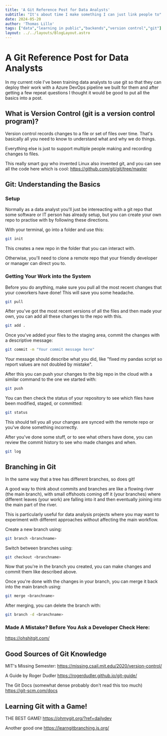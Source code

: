 ```yaml
---
title: 'A Git Reference Post for Data Analysts'
subtitle: "It's about time I make something I can just link people to"
date: 2024-05-20
author: 'Thomas Lillo'
tags: ["data","learning in public","backends","version control","git"]
layout: ../../layouts/BlogLayout.astro
---
```


# A Git Reference Post for Data Analysts

In my current role I've been training data analysts to use git so that they can deploy their work with a Azure DevOps pipeline we built for them and after getting a few repeat questions I thought it would be good to put all the basics into a post. 

## What is Version Control (git is a version control program)?

Version control records changes to a file or set of files over time. That's basically all you need to know to understand what and why we do things. 

Everything else is just to support multiple people making and recording changes to files.

This really smart guy who invented Linux also invented git, and you can see all the code here which is cool: https://github.com/git/git/tree/master


## Git: Understanding the Basics

### Setup

Normally as a data analyst you'll just be intereacting with a git repo that some software or IT person has already setup, but you can create your own repo to practise with by following these directions.

With your terminal, go into a folder and use this:

```bash
git init
```

This creates a new repo in the folder that you can interact with.

Otherwise, you'll need to clone a remote repo that your friendly developer or manager can direct you to.


### Getting Your Work into the System

Before you do anything, make sure you pull all the most recent changes that your coworkers have done! This will save you some headache.

```bash
git pull
```

After you've got the most recent versions of all the files and then made your own, you can add all these changes to the repo with this.

```bash
git add .
```

Once you've added your files to the staging area, commit the changes with a descriptive message:

```bash
git commit -m "Your commit message here"
```

Your message should describe what you did, like "fixed my pandas script so report values are not doubled by mistake".

After this you can push your changes to the big repo in the cloud with a similar command to the one we started with:

```bash
git push
```

You can then check the status of your repository to see which files have been modified, staged, or committed:

```bash
git status
```

This should tell you all your changes are synced with the remote repo or you've done something incorrectly.

After you've done some stuff, or to see what others have done, you can review the commit history to see who made changes and when.

```bash
git log
```

## Branching in Git

In the same way that a tree has different branches, so does git!

A good way to think about commits and branches are like a flowing river (the main branch), with small offshoots coming off it (your branches) where different leaves (your work) are falling into it and then eventually joining into the main part of the river.

This is particularly useful for data analysis projects where you may want to experiment with different approaches without affecting the main workflow. 

Create a new branch using:

```bash
git branch <branchname>
```

Switch between branches using:

```bash
git checkout <branchname>
```

Now that you're in the branch you created, you can make changes and commit them like described above.

Once you're done with the changes in your branch, you can merge it back into the main branch using:

```bash
git merge <branchname>
```

After merging, you can delete the branch with:

```bash
git branch -d <branchname>
```

### Made A Mistake? Before You Ask a Developer Check Here:

https://ohshitgit.com/

## Good Sources of Git Knowledge

MIT's Missing Semester:
https://missing.csail.mit.edu/2020/version-control/

A Guide by Roger Dudler
https://rogerdudler.github.io/git-guide/

The Git Docs (somewhat dense probably don't read this too much)
https://git-scm.com/docs

## Learning Git with a Game!

THE BEST GAME!
https://ohmygit.org/?ref=dailydev

Another good one
https://learngitbranching.js.org/
